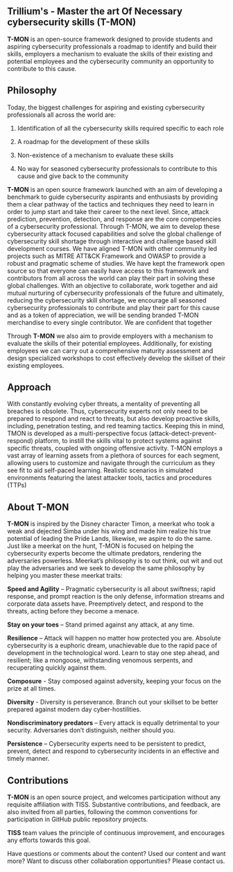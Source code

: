 ## Trillium's  - Master the art Of Necessary cybersecurity skills (T-MON)

**T-MON** is an open-source framework designed to provide students and aspiring cybersecurity professionals a roadmap to identify and build their skills, employers a mechanism to evaluate the skills of their existing and potential employees and the cybersecurity community an opportunity to contribute to this cause.


## Philosophy

Today, the biggest challenges for aspiring and existing cybersecurity professionals all across the world are:

1) Identification of all the cybersecurity skills required specific to each role

2) A roadmap for the development of these skills

3) Non-existence of a mechanism to evaluate these skills

4) No way for seasoned cybersecurity professionals to contribute to this cause and give back to the community

**T-MON** is an open source framework launched with an aim of developing a benchmark to guide cybersecurity aspirants and enthusiasts by providing them a clear pathway of the tactics and techniques they need to learn in order to jump start and take their career to the next level. Since, attack prediction, prevention, detection, and response are the core competencies of a cybersecurity professional. Through T-MON, we aim to develop these cybersecurity attack focused capabilities and solve the global challenge of cybersecurity skill shortage through interactive and challenge based skill development courses. We have aligned T-MON with other community led projects such as MITRE ATT&CK Framework and OWASP to provide a robust and pragmatic scheme of studies. We have kept the framework open source so that everyone can easily have access to this framework and contributors from all across the world can play their part in solving these global challenges. With an objective to collaborate, work together and aid mutual nurturing of cybersecurity professionals of the future and ultimately, reducing the cybersecurity skill shortage, we encourage all seasoned cybersecurity professionals to contribute and play their part for this cause and as a token of appreciation, we will be sending branded T-MON merchandise to every single contributor. We are confident that together

Through **T-MON** we also aim to provide employers with a mechanism to evaluate the skills of their potential employees. Additionally, for existing employees we can carry out a comprehensive maturity assessment and design specialized workshops to cost effectively develop the skillset of their existing employees.

## Approach

With constantly evolving cyber threats, a mentality of preventing all breaches is obsolete. Thus, cybersecurity experts not only need to be prepared to respond and react to threats, but also develop proactive skills, including, penetration testing, and red teaming tactics. Keeping this in mind, TMON is developed as a multi-perspective focus (attack-detect-prevent-respond) platform, to instill the skills vital to protect systems against specific threats, coupled with ongoing offensive activity. T-MON employs a vast array of learning assets from a plethora of sources for each segment, allowing users to customize and navigate through the curriculum as they see fit to aid self-paced learning. Realistic scenarios in simulated environments featuring the latest attacker tools, tactics and procedures (TTPs)

## About T-MON

**T-MON** is inspired by the Disney character Timon, a meerkat who took a weak and dejected Simba under his wing and made him realize his true potential of leading the Pride Lands, likewise, we aspire to do the same. Just like a meerkat on the hunt, T-MON is focused on helping the cybersecurity experts become the ultimate predators, rendering the adversaries powerless. Meerkat’s philosophy is to out think, out wit and out play the adversaries and we seek to develop the same philosophy by helping you master these meerkat traits:

**Speed and Agility** – Pragmatic cybersecurity is all about swiftness; rapid response, and prompt reaction is the only defense, information streams and corporate data assets have. Preemptively detect, and respond to the threats, acting before they become a menace.

**Stay on your toes** – Stand primed against any attack, at any time.

**Resilience** – Attack will happen no matter how protected you are. Absolute cybersecurity is a euphoric dream, unachievable due to the rapid pace of development in the technological word. Learn to stay one step ahead, and resilient; like a mongoose, withstanding venomous serpents, and recuperating quickly against them.

**Composure** - Stay composed against adversity, keeping your focus on the prize at all times.

**Diversity** - Diversity is perseverance. Branch out your skillset to be better prepared against modern day cyber-hostilities.

**Nondiscriminatory predators** – Every attack is equally detrimental to your security. Adversaries don’t distinguish, neither should you.

**Persistence** – Cybersecurity experts need to be persistent to predict, prevent, detect and respond to cybersecurity incidents in an effective and timely manner.

## Contributions

**T-MON** is an open source project, and welcomes participation without any requisite affiliation with TISS. Substantive contributions, and feedback, are also invited from all parties, following the common conventions for participation in GitHub public repository projects.

**TISS** team values the principle of continuous improvement, and encourages any efforts towards this goal.

Have questions or comments about the content? Used our content and want more? Want to discuss other collaboration opportunities? Please contact us.
